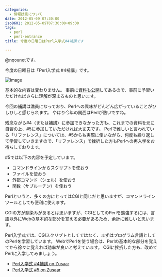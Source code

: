 ```yaml
---
categories:
  - 情報技術について
date: 2012-05-09 07:30:00
iso8601: 2012-05-09T07:30:00+09:00
tags:
  - perl
  - perl-entrance
title: 今度の日曜日はPerl入学式#4補講です

---
```


<p><a href="https://twitter.com/nqounet">@nqounet</a>です。</p> <p>今度の日曜日は「Perl入学式 #4補講」です。</p> <p><img src="https://www.sugarsync.com/pf/D6951496_65876209_688594" alt="image"></p> <p>基本的な内容は変わりません。 事前に<a href="http://nqounet.github.io/presentation/20120415_perlentrance4/">資料も公開</a>してあるので、事前に予習いただければさらに理解が深まるものと思います。</p> <p>今回の補講は満員になっており、Perlへの興味がどんどん広がっていることがひしひしと感じられます。 やはり今年の関西はPerlが熱いですね。</p> <p>残念ながら#4（または補講）に参加できなかった方も、これまでの資料を元に自習の上、#5に参加していただければ大丈夫です。 Perlで難しいと言われている「リファレンス」については、#5からも実際に使いながら、何度も繰り返して学習していきますので、「リファレンス」で挫折した方もPerlへの再入学をお待ちしております。</p> <p>#5では以下の内容を予定しています。</p> <ul><li>コマンドラインからスクリプトを使おう</li><li>ファイルを使おう</li><li>外部コマンド（シェル）を使おう</li><li>関数（サブルーチン）を使おう</li></ul><p>Perlというと、多くの方にとってはCGIと同じだと思いますが、コマンドラインツールとしても便利に使えます。</p> <p>CGIの方が馴染みがあるとは思いますが、CGIとしてのPerlを勉強するには、言語以外にWebの基本的な部分を覚える必要があるため、余計に難しいと思います。</p> <p>Perl入学式では、CGIスクリプトとしてではなく、まずはプログラム言語としてのPerlを学習しています。 WebでPerlを使う場合は、Perlの基本的な部分を覚えてから徐々に覚えれば効率が良いと考えています。 CGIに挫折した方も、改めてPerlに入学してみましょう。</p> <ul><li><a href="http://www.zusaar.com/event/266004">Perl入学式 #4補講 on Zusaar</a></li><li><a href="http://www.zusaar.com/event/266005">Perl入学式 #5 on Zusaar</a></li></ul>    	
